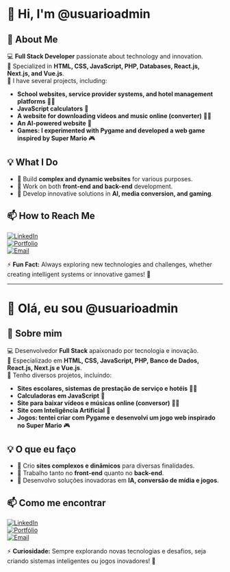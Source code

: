 # 👋 Hi, I'm @usuarioadmin

## 🚀 About Me  
💻 **Full Stack Developer** passionate about technology and innovation.  
🎯 Specialized in **HTML, CSS, JavaScript, PHP, Databases, React.js, Next.js, and Vue.js**.  
📂 I have several projects, including:  
- **School websites, service provider systems, and hotel management platforms** 🏫🏨  
- **JavaScript calculators** 🧮  
- **A website for downloading videos and music online (converter)** 🎵🎥  
- **An AI-powered website** 🤖  
- **Games: I experimented with Pygame and developed a web game inspired by Super Mario** 🎮  

## 💡 What I Do  
- 🔹 Build **complex and dynamic websites** for various purposes.  
- 🔹 Work on both **front-end and back-end** development.  
- 🔹 Develop innovative solutions in **AI, media conversion, and gaming**.  

## 📫 How to Reach Me  
[![LinkedIn](https://img.shields.io/badge/LinkedIn-blue?style=for-the-badge&logo=linkedin)](https://linkedin.com/in/your-profile)  
[![Portfolio](https://img.shields.io/badge/Portfolio-green?style=for-the-badge)](https://your-portfolio.com)  
[![Email](https://img.shields.io/badge/Email-red?style=for-the-badge)](mailto:gustavojuniorjp2004@email.com)  

⚡ **Fun Fact:** Always exploring new technologies and challenges, whether creating intelligent systems or innovative games! 🚀  


-------------------------------------------------------------------------------------------------

# 👋 Olá, eu sou @usuarioadmin

## 🚀 Sobre mim
💻 Desenvolvedor **Full Stack** apaixonado por tecnologia e inovação.  
🎯 Especializado em **HTML, CSS, JavaScript, PHP, Banco de Dados, React.js, Next.js e Vue.js**.  
📂 Tenho diversos projetos, incluindo:
- **Sites escolares, sistemas de prestação de serviço e hotéis** 🏫🏨  
- **Calculadoras em JavaScript** 🧮  
- **Site para baixar vídeos e músicas online (conversor)** 🎵🎥  
- **Site com Inteligência Artificial** 🤖  
- **Jogos: tentei criar com Pygame e desenvolvi um jogo web inspirado no Super Mario** 🎮  

## 💡 O que eu faço
- 🔹 Crio **sites complexos e dinâmicos** para diversas finalidades.  
- 🔹 Trabalho tanto no **front-end** quanto no **back-end**.  
- 🔹 Desenvolvo soluções inovadoras em **IA, conversão de mídia e jogos**.  

## 📫 Como me encontrar
[![LinkedIn](https://img.shields.io/badge/LinkedIn-blue?style=for-the-badge&logo=linkedin)](https://linkedin.com/in/seu-perfil)  
[![Portfólio](https://img.shields.io/badge/Portfólio-green?style=for-the-badge)](https://seu-portfolio.com)  
[![Email](https://img.shields.io/badge/Email-red?style=for-the-badge)](mailto:gustavojuniorjp2004@email.com)  

⚡ **Curiosidade:** Sempre explorando novas tecnologias e desafios, seja criando sistemas inteligentes ou jogos inovadores! 🚀  
